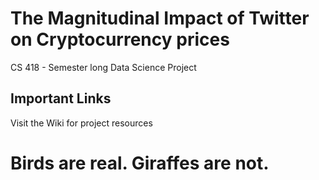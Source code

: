 # The Magnitudinal Impact of Twitter on Cryptocurrency prices
CS 418 - Semester long Data Science Project


## Important Links
Visit the Wiki for project resources


# Birds are real. Giraffes are not.
